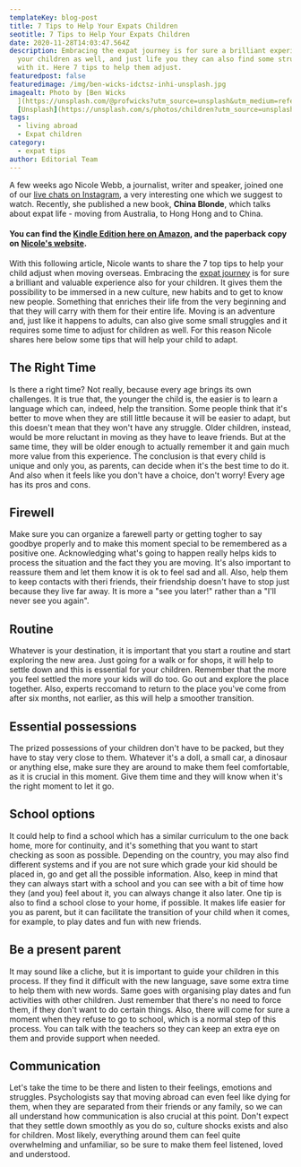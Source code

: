 ```yaml
---
templateKey: blog-post
title: 7 Tips to Help Your Expats Children
seotitle: 7 Tips to Help Your Expats Children
date: 2020-11-28T14:03:47.564Z
description: Embracing the expat journey is for sure a brilliant experience for
  your children as well, and just life you they can also find some struggles
  with it. Here 7 tips to help them adjust.
featuredpost: false
featuredimage: /img/ben-wicks-idctsz-inhi-unsplash.jpg
imagealt: Photo by [Ben Wicks
  ](https://unsplash.com/@profwicks?utm_source=unsplash&utm_medium=referral&utm_content=creditCopyText)on
  [Unsplash](https://unsplash.com/s/photos/children?utm_source=unsplash&utm_medium=referral&utm_content=creditCopyText)
tags:
  - living abroad
  - Expat children
category:
  - expat tips
author: Editorial Team
---
```

A few weeks ago Nicole Webb, a journalist, writer and speaker, joined one of our [live chats on Instagram](https://www.instagram.com/the_expatmagazine/), a very interesting one which we suggest to watch. Recently, she published a new book, **China Blonde**, which talks about expat life - moving from Australia, to Hong Hong and to China. 

#### You can find the [Kindle Edition here on Amazon](https://amzn.to/37e4vzH), and the paperback copy on [Nicole's website](https://nicolewebbonline.com). 

With this following article, Nicole wants to share the 7 top tips to help your child adjust when moving overseas. Embracing the [expat journey](https://www.thexpatmagazine.com/blog/2019-02-08-what-expatriation-really-is/) is for sure a brilliant and valuable experience also for your children. It gives them the possibility to be immersed in a new culture, new habits and to get to know new people. Something that enriches their life from the very beginning and that they will carry with them for their entire life. Moving is an adventure and, just like it happens to adults, can also give some small struggles and it requires some time to adjust for children as well. For this reason Nicole shares here below some tips that will help your child to adapt.

## The Right Time

Is there a right time? Not really, because every age brings its own challenges. It is true that, the younger the child is, the easier is to learn a language which can, indeed, help the transition. Some people think that it's better to move when they are still little because it will be easier to adapt, but this doesn't mean that they won't have any struggle. Older children, instead, would be more reluctant in moving as they have to leave friends. But at the same time, they will be older enough to actually remember it and gain much more value from this experience. The conclusion is that every child is unique and only you, as parents, can decide when it's the best time to do it. And also when it feels like you don't have a choice, don't worry! Every age has its pros and cons. 

## Firewell

Make sure you can organize a farewell party or getting togher to say goodbye properly and to make this moment special to be remembered as a positive one. Acknowledging what's going to happen really helps kids to process the situation and the fact they you are moving. It's also important to reassure them and let them know it is ok to feel sad and all. Also, help them to keep contacts with theri friends, their friendship doesn't have to stop just because they live far away. It is more a "see you later!" rather than a "I'll never see you again". 

## Routine

Whatever is your destination, it is important that you start a routine and start exploring the new area. Just going for a walk or for shops, it will help to settle down and this is essential for your children. Remember that the more you feel settled the more your kids will do too. Go out and explore the place together. Also, experts reccomand to return to the place you've come from after six months, not earlier, as this will help a smoother transition.

## Essential possessions

The prized possessions of your children don't have to be packed, but they have to stay very close to them. Whatever it's a doll, a small car, a dinosaur or anything else, make sure they are around to make them feel comfortable, as it is crucial in this moment. Give them time and they will know when it's the right moment to let it go. 

## School options

It could help to find a school which has a similar curriculum to the one back home, more for continuity, and it's something that you want to start checking as soon as possible. Depending on the country, you may also find different systems and if you are not sure which grade your kid should be placed in, go and get all the possible information. Also, keep in mind that they can always start with a school and you can see with a bit of time how they (and you) feel about it, you can always change it also later. One tip is also to find a school close to your home, if possible. It makes life easier for you as parent, but it can facilitate the transition of your child when it comes, for example, to play dates and fun with new friends. 

## Be a present parent

It may sound like a cliche, but it is important to guide your children in this process. If they find it difficult with the new language, save some extra time to help them with new words. Same goes with organising play dates and fun activities with other children. Just remember that there's no need to force them, if they don't want to do certain things. Also, there will come for sure a moment when they refuse to go to school, which is a normal step of this process. You can talk with the teachers so they can keep an extra eye on them and provide support when needed. 

## Communication

Let's take the time to be there and listen to their feelings, emotions and struggles. Psychologists say that moving abroad can even feel like dying for them, when they are separated from their friends or any family, so we can all understand how communication is also crucial at this point. Don't expect that they settle down smoothly as you do so, culture shocks exists and also for children. Most likely, everything around them can feel quite overwhelming and unfamiliar, so be sure to make them feel listened, loved and understood.
